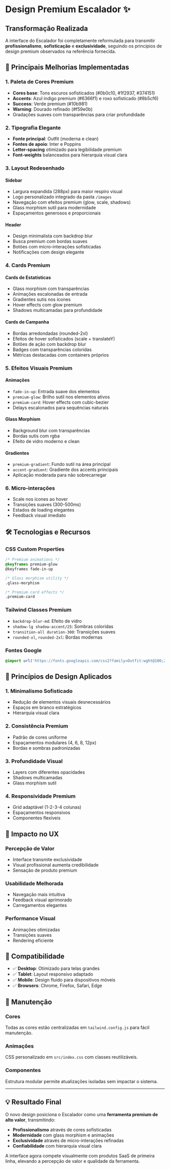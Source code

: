 # Design Premium Escalador ✨

## Transformação Realizada

A interface do Escalador foi completamente reformulada para transmitir **profissionalismo**, **sofisticação** e **exclusividade**, seguindo os princípios de design premium observados na referência fornecida.

## 🎨 Principais Melhorias Implementadas

### 1. **Paleta de Cores Premium**
- **Cores base**: Tons escuros sofisticados (#0b0c10, #1f2937, #374151)
- **Accents**: Azul índigo premium (#6366f1) e roxo sofisticado (#8b5cf6)
- **Success**: Verde premium (#10b981)
- **Warning**: Dourado refinado (#f59e0b)
- Gradações suaves com transparências para criar profundidade

### 2. **Tipografia Elegante**
- **Fonte principal**: Outfit (moderna e clean)
- **Fontes de apoio**: Inter e Poppins
- **Letter-spacing** otimizado para legibilidade premium
- **Font-weights** balanceados para hierarquia visual clara

### 3. **Layout Redesenhado**

#### **Sidebar**
- Largura expandida (288px) para maior respiro visual
- Logo personalizado integrado da pasta `/images`
- Navegação com efeitos premium (glow, scale, shadows)
- Glass morphism sutil para modernidade
- Espaçamentos generosos e proporcionais

#### **Header**
- Design minimalista com backdrop blur
- Busca premium com bordas suaves
- Botões com micro-interações sofisticadas
- Notificações com design elegante

### 4. **Cards Premium**

#### **Cards de Estatísticas**
- Glass morphism com transparências
- Animações escalonadas de entrada
- Gradientes sutis nos ícones
- Hover effects com glow premium
- Shadows multicamadas para profundidade

#### **Cards de Campanha**
- Bordas arredondadas (rounded-2xl)
- Efeitos de hover sofisticados (scale + translateY)
- Botões de ação com backdrop blur
- Badges com transparências coloridas
- Métricas destacadas com containers próprios

### 5. **Efeitos Visuais Premium**

#### **Animações**
- `fade-in-up`: Entrada suave dos elementos
- `premium-glow`: Brilho sutil nos elementos ativos
- `premium-card`: Hover effects com cubic-bezier
- Delays escalonados para sequências naturais

#### **Glass Morphism**
- Background blur com transparências
- Bordas sutis com rgba
- Efeito de vidro moderno e clean

#### **Gradientes**
- `premium-gradient`: Fundo sutil na área principal
- `accent-gradient`: Gradiente dos accents principais
- Aplicação moderada para não sobrecarregar

### 6. **Micro-interações**
- Scale nos ícones ao hover
- Transições suaves (300-500ms)
- Estados de loading elegantes
- Feedback visual imediato

## 🛠 Tecnologias e Recursos

### **CSS Custom Properties**
```css
/* Premium animations */
@keyframes premium-glow
@keyframes fade-in-up

/* Glass morphism utility */
.glass-morphism

/* Premium card effects */
.premium-card
```

### **Tailwind Classes Premium**
- `backdrop-blur-md`: Efeito de vidro
- `shadow-lg shadow-accent/25`: Sombras coloridas
- `transition-all duration-300`: Transições suaves
- `rounded-xl`, `rounded-2xl`: Bordas modernas

### **Fontes Google**
```css
@import url('https://fonts.googleapis.com/css2?family=Outfit:wght@100;200;300;400;500;600;700;800;900&display=swap');
```

## 🎯 Princípios de Design Aplicados

### **1. Minimalismo Sofisticado**
- Redução de elementos visuais desnecessários
- Espaços em branco estratégicos
- Hierarquia visual clara

### **2. Consistência Premium**
- Padrão de cores uniforme
- Espaçamentos modulares (4, 6, 8, 12px)
- Bordas e sombras padronizadas

### **3. Profundidade Visual**
- Layers com diferentes opacidades
- Shadows multicamadas
- Glass morphism sutil

### **4. Responsividade Premium**
- Grid adaptável (1-2-3-4 colunas)
- Espaçamentos responsivos
- Componentes flexíveis

## 🚀 Impacto no UX

### **Percepção de Valor**
- Interface transmite exclusividade
- Visual profissional aumenta credibilidade
- Sensação de produto premium

### **Usabilidade Melhorada**
- Navegação mais intuitiva
- Feedback visual aprimorado
- Carregamentos elegantes

### **Performance Visual**
- Animações otimizadas
- Transições suaves
- Rendering eficiente

## 📱 Compatibilidade

- ✅ **Desktop**: Otimizado para telas grandes
- ✅ **Tablet**: Layout responsivo adaptado
- ✅ **Mobile**: Design fluido para dispositivos móveis
- ✅ **Browsers**: Chrome, Firefox, Safari, Edge

## 🔧 Manutenção

### **Cores**
Todas as cores estão centralizadas em `tailwind.config.js` para fácil manutenção.

### **Animações**
CSS personalizado em `src/index.css` com classes reutilizáveis.

### **Componentes**
Estrutura modular permite atualizações isoladas sem impactar o sistema.

---

## 💡 Resultado Final

O novo design posiciona o Escalador como uma **ferramenta premium de alto valor**, transmitindo:

- **Profissionalismo** através de cores sofisticadas
- **Modernidade** com glass morphism e animações
- **Exclusividade** através de micro-interações refinadas
- **Confiabilidade** com hierarquia visual clara

A interface agora compete visualmente com produtos SaaS de primeira linha, elevando a percepção de valor e qualidade da ferramenta.
